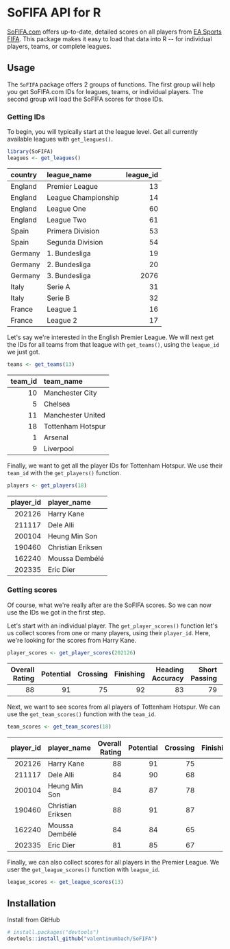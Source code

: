 SoFIFA API for R
================

[SoFIFA.com](https://sofifa.com) offers up-to-date, detailed scores on all players from [EA Sports FIFA](https://www.easports.com/fifa). This package makes it easy to load that data into R -- for individual players, teams, or complete leagues.

Usage
-----

The `SoFIFA` package offers 2 groups of functions. The first group will help you get SoFIFA.com IDs for leagues, teams, or individual players. The second group will load the SoFIFA scores for those IDs.

### Getting IDs

To begin, you will typically start at the league level. Get all currently available leagues with `get_leagues()`.

``` r
library(SoFIFA)
leagues <- get_leagues()
```

| country | league\_name        |  league\_id|
|:--------|:--------------------|-----------:|
| England | Premier League      |          13|
| England | League Championship |          14|
| England | League One          |          60|
| England | League Two          |          61|
| Spain   | Primera Division    |          53|
| Spain   | Segunda Division    |          54|
| Germany | 1. Bundesliga       |          19|
| Germany | 2. Bundesliga       |          20|
| Germany | 3. Bundesliga       |        2076|
| Italy   | Serie A             |          31|
| Italy   | Serie B             |          32|
| France  | League 1            |          16|
| France  | League 2            |          17|

Let's say we're interested in the English Premier League. We will next get the IDs for all teams from that league with `get_teams()`, using the `league_id` we just got.

``` r
teams <- get_teams(13)
```

|  team\_id| team\_name        |
|---------:|:------------------|
|        10| Manchester City   |
|         5| Chelsea           |
|        11| Manchester United |
|        18| Tottenham Hotspur |
|         1| Arsenal           |
|         9| Liverpool         |

Finally, we want to get all the player IDs for Tottenham Hotspur. We use their `team_id` with the `get_players()` function.

``` r
players <- get_players(18)
```

|  player\_id| player\_name      |
|-----------:|:------------------|
|      202126| Harry Kane        |
|      211117| Dele Alli         |
|      200104| Heung Min Son     |
|      190460| Christian Eriksen |
|      162240| Moussa Dembélé    |
|      202335| Eric Dier         |

### Getting scores

Of course, what we're really after are the SoFIFA scores. So we can now use the IDs we got in the first step.

Let's start with an individual player. The `get_player_scores()` function let's us collect scores from one or many players, using their `player_id`. Here, we're looking for the scores from Harry Kane.

``` r
player_scores <- get_player_scores(202126)
```

|  Overall Rating|  Potential|  Crossing|  Finishing|  Heading Accuracy|  Short Passing|  Volleys|  Dribbling|  Curve|  FK Accuracy|  Long Passing|  Ball Control|  Acceleration|  Sprint Speed|  Agility|  Reactions|  Balance|  Shot Power|  Jumping|  Stamina|  Strength|  Long Shots|  Aggression|  Interceptions|  Positioning|  Vision|  Penalties|  Composure|  Marking|  Standing Tackle|  Sliding Tackle|  GK Diving|  GK Handling|  GK Kicking|  GK Positioning|  GK Reflexes|  player\_id|
|---------------:|----------:|---------:|----------:|-----------------:|--------------:|--------:|----------:|------:|------------:|-------------:|-------------:|-------------:|-------------:|--------:|----------:|--------:|-----------:|--------:|--------:|---------:|-----------:|-----------:|--------------:|------------:|-------:|----------:|----------:|--------:|----------------:|---------------:|----------:|------------:|-----------:|---------------:|------------:|-----------:|
|              88|         91|        75|         92|                83|             79|       77|         80|     75|           68|            80|            84|            72|            75|       73|         90|       62|          87|       70|       88|        87|          85|          76|             35|           92|      80|         86|         89|       41|               36|              38|          8|           10|          11|              14|           11|      202126|

Next, we want to see scores from all players of Tottenham Hotspur. We can use the `get_team_scores()` function with the `team_id`.

``` r
team_scores <- get_team_scores(18)
```

|  player\_id| player\_name      |  Overall Rating|  Potential|  Crossing|  Finishing|  Heading Accuracy|  Short Passing|  Volleys|  Dribbling|  Curve|  FK Accuracy|  Long Passing|  Ball Control|  Acceleration|  Sprint Speed|  Agility|  Reactions|  Balance|  Shot Power|  Jumping|  Stamina|  Strength|  Long Shots|  Aggression|  Interceptions|  Positioning|  Vision|  Penalties|  Composure|  Marking|  Standing Tackle|  Sliding Tackle|  GK Diving|  GK Handling|  GK Kicking|  GK Positioning|  GK Reflexes|
|-----------:|:------------------|---------------:|----------:|---------:|----------:|-----------------:|--------------:|--------:|----------:|------:|------------:|-------------:|-------------:|-------------:|-------------:|--------:|----------:|--------:|-----------:|--------:|--------:|---------:|-----------:|-----------:|--------------:|------------:|-------:|----------:|----------:|--------:|----------------:|---------------:|----------:|------------:|-----------:|---------------:|------------:|
|      202126| Harry Kane        |              88|         91|        75|         92|                83|             79|       77|         80|     75|           68|            80|            84|            72|            75|       73|         90|       62|          87|       70|       88|        87|          85|          76|             35|           92|      80|         86|         89|       41|               36|              38|          8|           10|          11|              14|           11|
|      211117| Dele Alli         |              84|         90|        68|         83|                77|             84|       76|         83|     71|           53|            76|            85|            77|            76|       74|         85|       62|          77|       69|       89|        71|          80|          84|             67|           86|      84|         68|         86|       60|               63|              57|          7|            6|           9|              11|            8|
|      200104| Heung Min Son     |              84|         87|        78|         85|                65|             79|       75|         87|     81|           70|            64|            85|            88|            87|       83|         84|       78|          85|       65|       85|        64|          87|          60|             39|           85|      79|         71|         80|       27|               34|              33|         11|           13|          13|               6|           10|
|      190460| Christian Eriksen |              88|         91|        87|         81|                52|             90|       74|         84|     86|           86|            86|            89|            77|            74|       80|         86|       82|          84|       55|       91|        57|          87|          46|             56|           83|      90|         67|         87|       39|               57|              22|          9|           14|           7|               7|            6|
|      162240| Moussa Dembélé    |              84|         84|        65|         66|                70|             86|       73|         89|     65|           55|            80|            89|            75|            77|       82|         84|       76|          85|       77|       76|        91|          71|          79|             82|           70|      80|         67|         90|       71|               83|              70|         16|           14|          11|              16|           14|
|      202335| Eric Dier         |              81|         85|        67|         52|                83|             77|       52|         65|     54|           74|            78|            71|            70|            75|       56|         80|       40|          83|       77|       82|        88|          72|          90|             82|           53|      68|         70|         77|       79|               82|              84|         11|           14|           6|              13|            9|

Finally, we can also collect scores for all players in the Premier League. We user the `get_league_scores()` function with `league_id`.

``` r
league_scores <- get_league_scores(13)
```

Installation
------------

Install from GitHub

``` r
# install.packages("devtools")
devtools::install_github("valentinumbach/SoFIFA")
```
